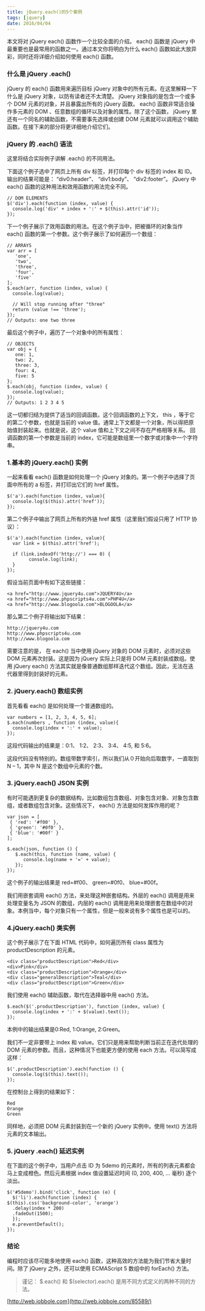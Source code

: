 ```yaml
---
title: jQuery.each()的5个案例
tags: [jquery]
date: 2016/04/04
---
```


本文将对 jQuery each() 函数作一个比较全面的介绍。 each() 函数是 jQuery 中最重要也是最常用的函数之一。通过本文你将明白为什么 each() 函数如此大放异彩，同时还将详细介绍如何使用 each() 函数。

### 什么是 jQuery .each()

jQuery 的 each() 函数用来遍历目标 jQuery 对象中的所有元素。在这里解释一下什么是 jQuery 对象，以防有读者还不太清楚。 jQuery 对象指的是包含一个或多个 DOM 元素的对象，并且暴露出所有的 jQuery 函数。 each() 函数非常适合操作多元素的 DOM 、任意数组的循环以及对象的属性。除了这个函数， jQuery 里还有一个同名的辅助函数，不需要事先选择或创建 DOM 元素就可以调用这个辅助函数。在接下来的部分将更详细地介绍它们。

### jQuery 的 .each() 语法

这里将结合实际例子讲解 .each() 的不同用法。

下面这个例子选中了网页上所有 div 标签，并打印每个 div 标签的 index 和 ID。输出的结果可能是： “div0:header”、 “div1:body”、 “div2:footer”。 jQuery 中 each() 函数的这种用法和效用函数的用法完全不同。

```
// DOM ELEMENTS
$('div').each(function (index, value) { 
  console.log('div' + index + ':' + $(this).attr('id')); 
});
```

下一个例子展示了效用函数的用法。在这个例子当中，把被循环的对象当作 each() 函数的第一个参数。这个例子展示了如何遍历一个数组：

```
// ARRAYS
var arr = [
   'one',
   'two',
   'three',
   'four',
   'five'
];
$.each(arr, function (index, value) {
  console.log(value);
 
  // Will stop running after "three"
  return (value !== 'three');
});
// Outputs: one two three
```

最后这个例子中，遍历了一个对象中的所有属性：

```
// OBJECTS
var obj = {
   one: 1,
   two: 2,
   three: 3,
   four: 4,
   five: 5
};
$.each(obj, function (index, value) {
  console.log(value);
});
// Outputs: 1 2 3 4 5
```

这一切都归结为提供了适当的回调函数。这个回调函数的上下文， this ，等于它的第二个参数，也就是当前的 value 值。通常上下文都是一个对象，所以得把原始值封装起来。也就是说，这个 value 值和上下文之间不存在严格相等关系。 回调函数的第一个参数是当前的 index，它可能是数组里一个数字或对象中一个字符串。

### 1.基本的 jQuery.each() 实例

一起来看看 each() 函数是如何处理一个 jQuery 对象的。第一个例子中选择了页面中所有的 a 标签，并打印出它们的 href 属性。

```
$('a').each(function (index, value){
  console.log($(this).attr('href'));
});
```

第二个例子中输出了网页上所有的外链 href 属性（这里我们假设只用了 HTTP 协议）：

```
$('a').each(function (index, value){
  var link = $(this).attr('href');
 
  if (link.indexOf('http://') === 0) {
        console.log(link);
  }
});
```

假设当前页面中有如下这些链接：

```
<a href="http://www.jquery4u.com">JQUERY4U</a>
<a href="http://www.phpscripts4u.com">PHP4U</a>
<a href="http://www.blogoola.com">BLOGOOLA</a>
```

那么第二个例子将输出如下结果：

```
http://jquery4u.com
http://www.phpscripts4u.com
http://www.blogoola.com
```

需要注意的是， 在 each() 当中使用 jQuery 对象的 DOM 元素时，必须对这些 DOM 元素再次封装。这是因为 jQuery 实际上只是将 DOM 元素封装成数组。使用 jQuery each() 方法其实就是像普通数组那样迭代这个数组。因此，无法在迭代器里得到封装好的元素。

### 2. jQuery.each() 数组实例

首先看看 each() 是如何处理一个普通数组的。

```
var numbers = [1, 2, 3, 4, 5, 6];
$.each(numbers , function (index, value){
  console.log(index + ':' + value); 
});
```

这段代码输出的结果是：0:1、 1:2、 2:3、 3:4、 4:5, 和 5:6。

这段代码没有特别的。数组带数字索引，所以我们从０开始向后取数字，一直取到 N – 1，其中 N 是这个数组中元素的个数。

### 3. jQuery.each() JSON 实例

有时可能遇到更复杂的数据结构，比如数组包含数组、对象包含对象、对象包含数组，或者数组包含对象。这些情况下， each() 方法是如何发挥作用的呢？

```
var json = [ 
 { 'red': '#f00' },
 { 'green': '#0f0' },
 { 'blue': '#00f' }
];
 
$.each(json, function () {
   $.each(this, function (name, value) {
      console.log(name + '=' + value);
   });
});
```

这个例子的输出结果是 red=#f00、 green=#0f0、 blue=#00f。

我们用嵌套调用 each() 方法，来处理这种嵌套结构。外层的 each() 调用是用来处理变量名为 JSON 的数组，内层的 each() 调用是用来处理嵌套在数组中的对象。本例当中，每个对象只有一个属性，但是一般来说有多个属性也是可以的。

### 4.jQuery.each() 类实例

这个例子展示了在下面 HTML 代码中，如何遍历所有 class 属性为 productDescription 的元素。

```
<div class="productDescription">Red</div>
<div>Pink</div>
<div class="productDescription">Orange</div>
<div class="generalDescription">Teal</div>
<div class="productDescription">Green</div>
```

我们使用 each() 辅助函数，取代在选择器中用 each() 方法。

```
$.each($('.productDescription'), function (index, value) { 
  console.log(index + ':' + $(value).text()); 
});
```

本例中的输出结果是0:Red, 1:Orange, 2:Green。

我们不一定非要带上 index 和 value。它们只是用来帮助判断当前正在迭代处理的 DOM 元素的参数。而且，这种情况下也能更方便的使用 each 方法。可以简写成这样：

```
$('.productDescription').each(function () { 
  console.log($(this).text());
});
```

在控制台上得到的结果如下：

```
Red
Orange
Green
```

同样地，必须把 DOM 元素封装到在一个新的 jQuery 实例中。使用 text() 方法将元素的文本输出。

### 5. jQuery .each() 延迟实例

在下面的这个例子中，当用户点击 ID 为 5demo 的元素时，所有的列表元素都会马上变成橙色。然后元素根据 index 值设置延迟时间 (0, 200, 400, … 毫秒) 逐个淡出。

```
$('#5demo').bind('click', function (e) {
  $('li').each(function (index) {
$(this).css('background-color', 'orange')
  .delay(index * 200)
  .fadeOut(1500);
  });
  e.preventDefault();
});
```

### 结论

编程时应该尽可能多地使用 each() 函数，这种高效的方法能为我们节省大量时间。除了 jQuery 之外，还可以使用 ECMAScript 5 数组中的 forEach() 方法。

> 谨记： $.each() 和 $(selector).each() 是用不同方式定义的两种不同的方法。

[http://web.jobbole.com](http://web.jobbole.com/85589/)